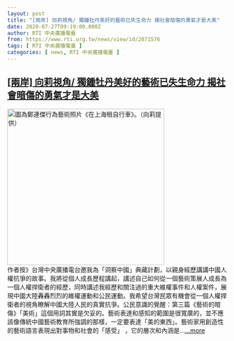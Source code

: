 ```yaml
---
layout: post
title: "[兩岸] 向莉視角/ 獨鍾牡丹美好的藝術已失生命力 揭社會暗傷的勇氣才是大美"
date: 2020-07-27T09:19:00.000Z
author: RTI 中央廣播電臺
from: https://www.rti.org.tw/news/view/id/2071576
tags: [ RTI 中央廣播電臺 ]
categories: [ news, RTI 中央廣播電臺 ]
---
```

<!--1595841540000-->
[[兩岸] 向莉視角/ 獨鍾牡丹美好的藝術已失生命力 揭社會暗傷的勇氣才是大美](https://www.rti.org.tw/news/view/id/2071576)
------

<div>
<img src="https://static.rti.org.tw/assets/thumbnails/2020/07/27/beb9497e5f0439f423157379aac7d36f.JPG" width="360" alt="圖為鄭連傑行為藝術照片《在上海租自行車》。（向莉提供）" title="圖為鄭連傑行為藝術照片《在上海租自行車》。（向莉提供）"><br>作者按》台灣中央廣播電台邀我為「洞察中國」典藏計劃，以親身經歷講講中國人權抗爭的故事。我將從個人成長歷程講起，講述自己如何從一個藝術策展人成長為一個人權捍衛者的經歷，同時講述我經歷和關注過的重大維權事件和人權案件，展現中國大陸轟轟烈烈的維權運動和公民運動。我希望台灣民眾有機會從一個人權捍衛者的視角瞭解中國大陸人民的真實抗爭。公民意識的覺醒：第三篇《藝術的暗傷》「美術」這個用詞其實是欠妥的。藝術表達和感知的範圍是很寬廣的，並不應該像傳統中國藝術教育所強調的那樣，一定要表達「美的東西」。藝術家用創造性的藝術語言表現出對事物和社會的「感受」 ，它的層次和內涵是...<a target="_blank" href="https://www.rti.org.tw/news/view/id/2071576">...more</a>
</div>

